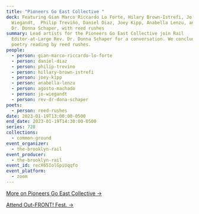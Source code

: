 ```yaml
---
title: "Pioneers Go East Collective "
deck: Featuring Gian Marco Riccardo Lo Forte, Hilary Brown-Istrefi, Jo
  Wiegandt,  Philip Treviño, Daniel Diaz, Joey Kipp, Anabella Lenzu, and Rev.
  Dr. Donna Schaper, with reed rushes
summary: Lead artists for the Pioneers Go East Collective join Rail
  Editor-at-Large Rev. Dr. Donna Schaper for a conversation. We conclude with a
  poetry reading by reed rushes.
people:
  - person: gian-marco-riccardo-lo-forte
  - person: daniel-diaz
  - person: philip-trevino
  - person: hillary-brown-istrefi
  - person: joey-kipp
  - person: anabella-lenzu
  - person: agosto-machado
  - person: jo-wiegandt
  - person: rev-dr-dona-schaper
poets:
  - person: reed-rushes
date: 2023-01-19T13:00:00-0500
end_date: 2023-01-19T14:30:00-0500
series: 728
collections:
  - common-ground
event_organizer:
  - the-brooklyn-rail
event_producer:
  - the-brooklyn-rail
event_id: recX65IolGpiUqqfo
event_platform:
  - zoom
---
```

[M﻿ore on Pioneers Go East Collective →](https://pioneersgoeast.org/)

[Attend Out-FRONT! Fest. →](https://pioneersgoeast.org/upcoming)